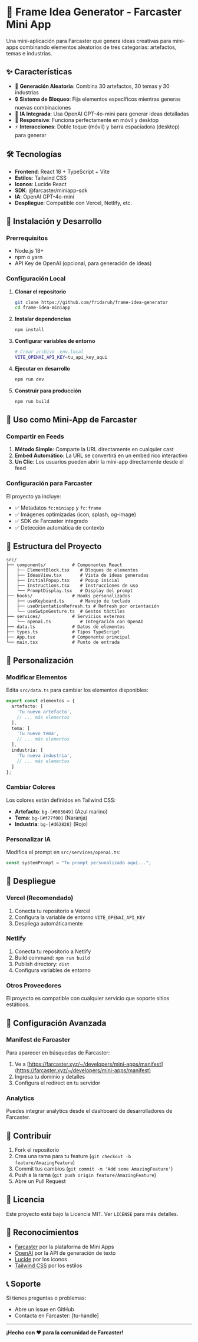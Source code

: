 # 🚀 Frame Idea Generator - Farcaster Mini App

Una mini-aplicación para Farcaster que genera ideas creativas para mini-apps combinando elementos aleatorios de tres categorías: artefactos, temas e industrias.


## ✨ Características

- 🎲 **Generación Aleatoria**: Combina 30 artefactos, 30 temas y 30 industrias
- 🔒 **Sistema de Bloqueo**: Fija elementos específicos mientras generas nuevas combinaciones
- 🤖 **IA Integrada**: Usa OpenAI GPT-4o-mini para generar ideas detalladas
- 📱 **Responsive**: Funciona perfectamente en móvil y desktop
- ⚡ **Interacciones**: Doble toque (móvil) y barra espaciadora (desktop) para generar

## 🛠 Tecnologías

- **Frontend**: React 18 + TypeScript + Vite
- **Estilos**: Tailwind CSS
- **Iconos**: Lucide React
- **SDK**: @farcaster/miniapp-sdk
- **IA**: OpenAI GPT-4o-mini
- **Despliegue**: Compatible con Vercel, Netlify, etc.

## 🚀 Instalación y Desarrollo

### Prerrequisitos

- Node.js 18+ 
- npm o yarn
- API Key de OpenAI (opcional, para generación de ideas)

### Configuración Local

1. **Clonar el repositorio**
   ```bash
   git clone https://github.com/fridaruh/frame-idea-generator
   cd frame-idea-miniapp
   ```

2. **Instalar dependencias**
   ```bash
   npm install
   ```

3. **Configurar variables de entorno**
   ```bash
   # Crear archivo .env.local
   VITE_OPENAI_API_KEY=tu_api_key_aqui
   ```

4. **Ejecutar en desarrollo**
   ```bash
   npm run dev
   ```

5. **Construir para producción**
   ```bash
   npm run build
   ```

## 📱 Uso como Mini-App de Farcaster

### Compartir en Feeds

1. **Método Simple**: Comparte la URL directamente en cualquier cast
2. **Embed Automático**: La URL se convertirá en un embed rico interactivo
3. **Un Clic**: Los usuarios pueden abrir la mini-app directamente desde el feed

### Configuración para Farcaster

El proyecto ya incluye:
- ✅ Metadatos `fc:miniapp` y `fc:frame` 
- ✅ Imágenes optimizadas (icon, splash, og-image)
- ✅ SDK de Farcaster integrado
- ✅ Detección automática de contexto

## 📁 Estructura del Proyecto

```
src/
├── components/          # Componentes React
│   ├── ElementBlock.tsx    # Bloques de elementos
│   ├── IdeasView.tsx       # Vista de ideas generadas
│   ├── InitialPopup.tsx    # Popup inicial
│   ├── Instructions.tsx    # Instrucciones de uso
│   └── PromptDisplay.tsx   # Display del prompt
├── hooks/               # Hooks personalizados
│   ├── useKeyboard.ts      # Manejo de teclado
│   ├── useOrientationRefresh.ts # Refresh por orientación
│   └── useSwipeGesture.ts  # Gestos táctiles
├── services/            # Servicios externos
│   └── openai.ts           # Integración con OpenAI
├── data.ts              # Datos de elementos
├── types.ts             # Tipos TypeScript
├── App.tsx              # Componente principal
└── main.tsx             # Punto de entrada
```

## 🎨 Personalización

### Modificar Elementos

Edita `src/data.ts` para cambiar los elementos disponibles:

```typescript
export const elementos = {
  artefacto: [
    'Tu nuevo artefacto',
    // ... más elementos
  ],
  tema: [
    'Tu nuevo tema',
    // ... más elementos  
  ],
  industria: [
    'Tu nueva industria',
    // ... más elementos
  ]
};
```

### Cambiar Colores

Los colores están definidos en Tailwind CSS:
- **Artefacto**: `bg-[#003049]` (Azul marino)
- **Tema**: `bg-[#f77f00]` (Naranja)
- **Industria**: `bg-[#d62828]` (Rojo)

### Personalizar IA

Modifica el prompt en `src/services/openai.ts`:

```typescript
const systemPrompt = "Tu prompt personalizado aquí...";
```

## 🚀 Despliegue

### Vercel (Recomendado)

1. Conecta tu repositorio a Vercel
2. Configura la variable de entorno `VITE_OPENAI_API_KEY`
3. Despliega automáticamente

### Netlify

1. Conecta tu repositorio a Netlify
2. Build command: `npm run build`
3. Publish directory: `dist`
4. Configura variables de entorno

### Otros Proveedores

El proyecto es compatible con cualquier servicio que soporte sitios estáticos.

## 🔧 Configuración Avanzada

### Manifest de Farcaster

Para aparecer en búsquedas de Farcaster:

1. Ve a [https://farcaster.xyz/~/developers/mini-apps/manifest](https://farcaster.xyz/~/developers/mini-apps/manifest)
2. Ingresa tu dominio y detalles
3. Configura el redirect en tu servidor

### Analytics

Puedes integrar analytics desde el dashboard de desarrolladores de Farcaster.

## 🤝 Contribuir

1. Fork el repositorio
2. Crea una rama para tu feature (`git checkout -b feature/AmazingFeature`)
3. Commit tus cambios (`git commit -m 'Add some AmazingFeature'`)
4. Push a la rama (`git push origin feature/AmazingFeature`)
5. Abre un Pull Request

## 📄 Licencia

Este proyecto está bajo la Licencia MIT. Ver `LICENSE` para más detalles.

## 🙏 Reconocimientos

- [Farcaster](https://farcaster.xyz) por la plataforma de Mini Apps
- [OpenAI](https://openai.com) por la API de generación de texto
- [Lucide](https://lucide.dev) por los iconos
- [Tailwind CSS](https://tailwindcss.com) por los estilos

## 📞 Soporte

Si tienes preguntas o problemas:
- Abre un issue en GitHub
- Contacta en Farcaster: [tu-handle]

---

**¡Hecho con ❤️ para la comunidad de Farcaster!**

